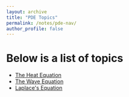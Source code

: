 ```yaml
---
layout: archive
title: "PDE Topics"
permalink: /notes/pde-nav/
author_profile: false
---
```


Below is a list of topics
===

- [The Heat Equation](heatequation.md)
- [The Wave Equation](waveequation.md)
- [Laplace's Equation](laplaceequation.md)
 
